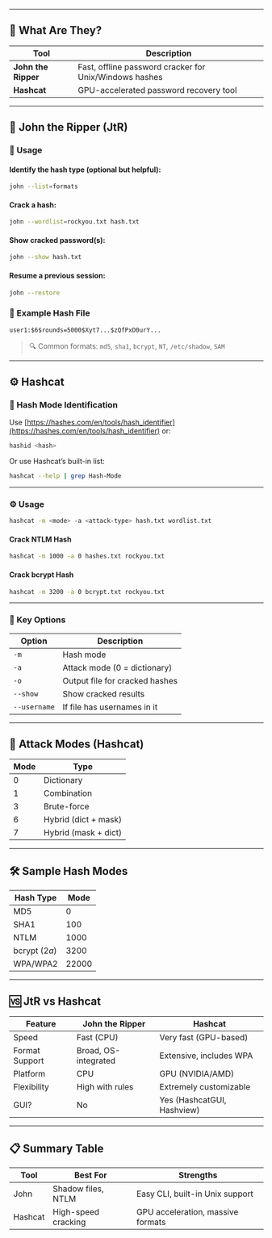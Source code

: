 
---

## 🧠 What Are They?

|Tool|Description|
|---|---|
|**John the Ripper**|Fast, offline password cracker for Unix/Windows hashes|
|**Hashcat**|GPU-accelerated password recovery tool|

---

## 🥇 John the Ripper (JtR)
### 🔧 Usage

#### Identify the hash type (optional but helpful):

```bash
john --list=formats
```

#### Crack a hash:

```bash
john --wordlist=rockyou.txt hash.txt
```

#### Show cracked password(s):

```bash
john --show hash.txt
```

#### Resume a previous session:

```bash
john --restore
```

### 🧪 Example Hash File

```txt
user1:$6$rounds=5000$Xyt7...$zQfPxD0urY...
```

> 🔍 Common formats: `md5`, `sha1`, `bcrypt`, `NT`, `/etc/shadow`, `SAM`

---

## ⚙️ Hashcat
### 🧪 Hash Mode Identification

Use [https://hashes.com/en/tools/hash_identifier](https://hashes.com/en/tools/hash_identifier) or:

```bash
hashid <hash>
```

Or use Hashcat’s built-in list:

```bash
hashcat --help | grep Hash-Mode
```

---

### ⚙️ Usage

```bash
hashcat -m <mode> -a <attack-type> hash.txt wordlist.txt
```

#### Crack NTLM Hash

```bash
hashcat -m 1000 -a 0 hashes.txt rockyou.txt
```

#### Crack bcrypt Hash

```bash
hashcat -m 3200 -a 0 bcrypt.txt rockyou.txt
```

___

### 🎯 Key Options

|Option|Description|
|---|---|
|`-m`|Hash mode|
|`-a`|Attack mode (0 = dictionary)|
|`-o`|Output file for cracked hashes|
|`--show`|Show cracked results|
|`--username`|If file has usernames in it|

---
## 🧩 Attack Modes (Hashcat)

|Mode|Type|
|---|---|
|0|Dictionary|
|1|Combination|
|3|Brute-force|
|6|Hybrid (dict + mask)|
|7|Hybrid (mask + dict)|

---
## 🛠️ Sample Hash Modes

|Hash Type|Mode|
|---|---|
|MD5|0|
|SHA1|100|
|NTLM|1000|
|bcrypt ($2a$)|3200|
|WPA/WPA2|22000|

---
## 🆚 JtR vs Hashcat

|Feature|John the Ripper|Hashcat|
|---|---|---|
|Speed|Fast (CPU)|Very fast (GPU-based)|
|Format Support|Broad, OS-integrated|Extensive, includes WPA|
|Platform|CPU|GPU (NVIDIA/AMD)|
|Flexibility|High with rules|Extremely customizable|
|GUI?|No|Yes (HashcatGUI, Hashview)|

---
## 📋 Summary Table

|Tool|Best For|Strengths|
|---|---|---|
|John|Shadow files, NTLM|Easy CLI, built-in Unix support|
|Hashcat|High-speed cracking|GPU acceleration, massive formats|
